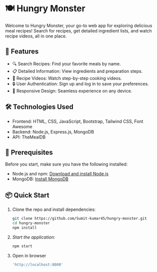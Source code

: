 # 🍽 Hungry Monster

Welcome to Hungry Monster, your go-to web app for exploring delicious meal recipes! Search for recipes, get detailed ingredient lists, and watch recipe videos, all in one place.

## 🚀 Features

- 🔍 Search Recipes: Find your favorite meals by name.
- 📋 Detailed Information: View ingredients and preparation steps.
- 🎥 Recipe Videos: Watch step-by-step cooking videos.
- 🔒 User Authentication: Sign up and log in to save your preferences.
- 📱 Responsive Design: Seamless experience on any device.

## 🛠 Technologies Used

- Frontend: HTML, CSS, JavaScript, Bootstrap, Tailwind CSS, Font Awesome
- Backend: Node.js, Express.js, MongoDB
- API: TheMealDB

## 🔧 Prerequisites

Before you start, make sure you have the following installed:

- Node.js and npm: [Download and install Node.js](https://nodejs.org/en/download/)
- MongoDB: [Install MongoDB](https://docs.mongodb.com/manual/installation/)

## 📦 Quick Start

1. Clone the repo and install dependencies:
   ```bash
   git clone https://github.com/Sumit-kumar45/hungry-monster.git
   cd hungry-monster
   npm install

2. *Start the application:*
   ```bash
   npm start

3. Open in browser
   ```bash
   'http://localhost:8000'
